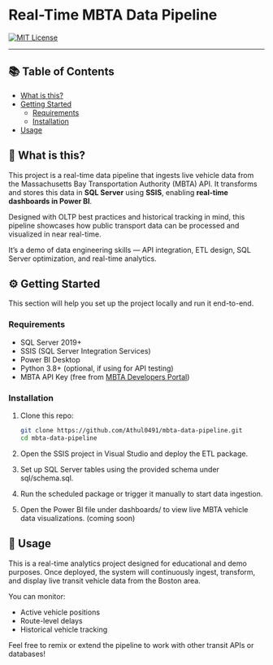 # Real-Time MBTA Data Pipeline  
[![MIT License](https://img.shields.io/badge/license-MIT-blue.svg)](LICENSE)

---

## 📚 Table of Contents  
- [What is this?](#what-is-this)  
- [Getting Started](#getting-started)  
  - [Requirements](#requirements)  
  - [Installation](#installation)  
- [Usage](#usage)  

## 🚌 What is this?

This project is a real-time data pipeline that ingests live vehicle data from the Massachusetts Bay Transportation Authority (MBTA) API. It transforms and stores this data in **SQL Server** using **SSIS**, enabling **real-time dashboards in Power BI**.

Designed with OLTP best practices and historical tracking in mind, this pipeline showcases how public transport data can be processed and visualized in near real-time.

It’s a demo of data engineering skills — API integration, ETL design, SQL Server optimization, and real-time analytics.

## ⚙️ Getting Started  
This section will help you set up the project locally and run it end-to-end.

### Requirements
- SQL Server 2019+  
- SSIS (SQL Server Integration Services)  
- Power BI Desktop  
- Python 3.8+ (optional, if using for API testing)  
- MBTA API Key (free from [MBTA Developers Portal](https://api-v3.mbta.com))

### Installation
1. Clone this repo:  
   ```bash
   git clone https://github.com/Athul0491/mbta-data-pipeline.git
   cd mbta-data-pipeline
2. Open the SSIS project in Visual Studio and deploy the ETL package.

3. Set up SQL Server tables using the provided schema under sql/schema.sql.

4. Run the scheduled package or trigger it manually to start data ingestion.

5. Open the Power BI file under dashboards/ to view live MBTA vehicle data visualizations. (coming soon)

## 🧪 Usage  
This is a real-time analytics project designed for educational and demo purposes. Once deployed, the system will continuously ingest, transform, and display live transit vehicle data from the Boston area.

You can monitor:
- Active vehicle positions  
- Route-level delays  
- Historical vehicle tracking  

Feel free to remix or extend the pipeline to work with other transit APIs or databases!


